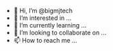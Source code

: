 - 👋 Hi, I’m @bigmjtech
- 👀 I’m interested in ...
- 🌱 I’m currently learning ...
- 💞️ I’m looking to collaborate on ...
- 📫 How to reach me ...

<!---
bigmjtech/bigmjtech is a ✨ special ✨ repository because its `README.md` (this file) appears on your GitHub profile.
You can click the Preview link to take a look at your changes.
--->
